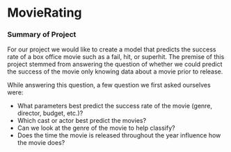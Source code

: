# MovieRating
<h3>Summary of Project</h3>

For our project we would like to create a model that predicts the success rate of a box office movie such as a fail, hit, or superhit. The premise of this project stemmed from answering the question of whether we could predict the success of the movie only knowing data about a movie prior to  release.<br>

While answering this question, a few question we first asked ourselves were:
* What parameters best predict the success rate of the movie (genre, director, budget, etc.)?
* Which cast or actor best predict the movies?
* Can we look at the genre of the movie to help classify?
* Does the time the movie is released throughout the year influence how the movie does?
